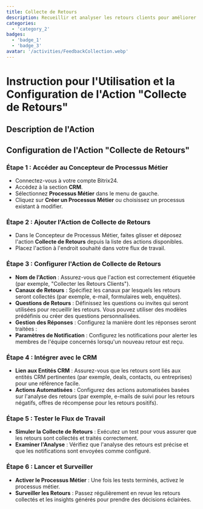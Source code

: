 ```yaml
---
title: Collecte de Retours
description: Recueillir et analyser les retours clients pour améliorer les services
categories: 
  - 'category_2'
badges: 
  - 'badge_1'
  - 'badge_3'
avatar: '/activities/FeedbackCollection.webp'
---
```


# Instruction pour l'Utilisation et la Configuration de l'Action "Collecte de Retours"

## Description de l'Action

## **Configuration de l'Action "Collecte de Retours"**

### Étape 1 : Accéder au Concepteur de Processus Métier
- Connectez-vous à votre compte Bitrix24.
- Accédez à la section **CRM**.
- Sélectionnez **Processus Métier** dans le menu de gauche.
- Cliquez sur **Créer un Processus Métier** ou choisissez un processus existant à modifier.

### Étape 2 : Ajouter l'Action de Collecte de Retours
- Dans le Concepteur de Processus Métier, faites glisser et déposez l'action **Collecte de Retours** depuis la liste des actions disponibles.
- Placez l'action à l'endroit souhaité dans votre flux de travail.

### Étape 3 : Configurer l'Action de Collecte de Retours
- **Nom de l'Action** : Assurez-vous que l'action est correctement étiquetée (par exemple, "Collecter les Retours Clients").
- **Canaux de Retours** : Spécifiez les canaux par lesquels les retours seront collectés (par exemple, e-mail, formulaires web, enquêtes).
- **Questions de Retours** : Définissez les questions ou invites qui seront utilisées pour recueillir les retours. Vous pouvez utiliser des modèles prédéfinis ou créer des questions personnalisées.
- **Gestion des Réponses** : Configurez la manière dont les réponses seront traitées :
- **Paramètres de Notification** : Configurez les notifications pour alerter les membres de l'équipe concernés lorsqu'un nouveau retour est reçu.

### Étape 4 : Intégrer avec le CRM
- **Lien aux Entités CRM** : Assurez-vous que les retours sont liés aux entités CRM pertinentes (par exemple, deals, contacts, ou entreprises) pour une référence facile.
- **Actions Automatisées** : Configurez des actions automatisées basées sur l'analyse des retours (par exemple, e-mails de suivi pour les retours négatifs, offres de récompense pour les retours positifs).

### Étape 5 : Tester le Flux de Travail
- **Simuler la Collecte de Retours** : Exécutez un test pour vous assurer que les retours sont collectés et traités correctement.
- **Examiner l'Analyse** : Vérifiez que l'analyse des retours est précise et que les notifications sont envoyées comme configuré.

### Étape 6 : Lancer et Surveiller
- **Activer le Processus Métier** : Une fois les tests terminés, activez le processus métier.
- **Surveiller les Retours** : Passez régulièrement en revue les retours collectés et les insights générés pour prendre des décisions éclairées.